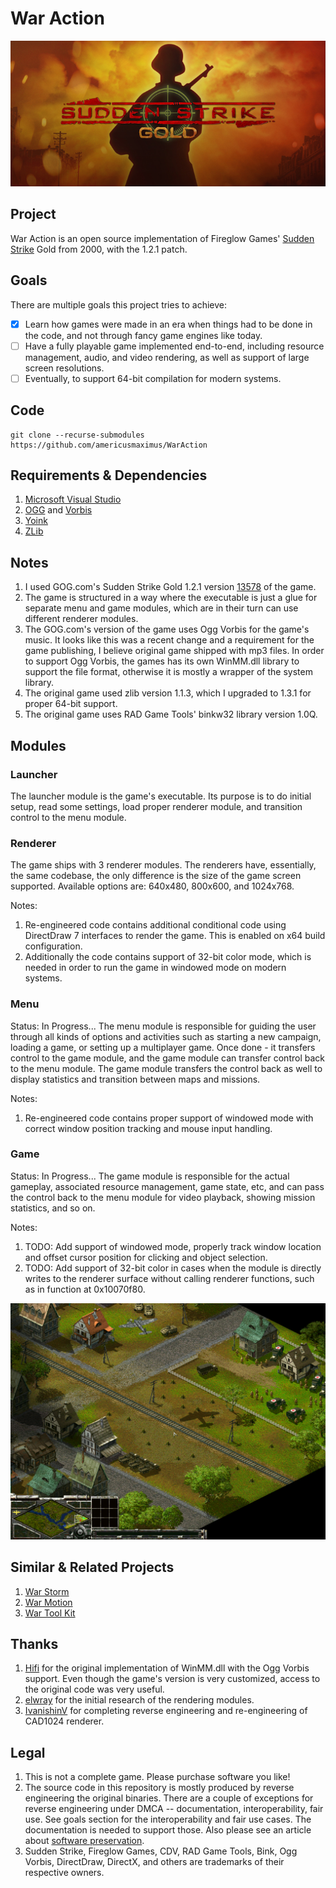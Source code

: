 # War Action
![War Action](./Extras/LogoMedium.png)

## Project
War Action is an open source implementation of Fireglow Games' [Sudden Strike](https://en.wikipedia.org/wiki/Sudden_Strike) Gold from 2000, with the 1.2.1 patch.

## Goals
There are multiple goals this project tries to achieve:
- [x] Learn how games were made in an era when things had to be done in the code, and not through fancy game engines like today.
- [ ] Have a fully playable game implemented end-to-end, including resource management, audio, and video rendering, as well as support of large screen resolutions.
- [ ] Eventually, to support 64-bit compilation for modern systems.

## Code
```
git clone --recurse-submodules https://github.com/americusmaximus/WarAction
```

## Requirements & Dependencies
1. [Microsoft Visual Studio](https://visualstudio.microsoft.com/downloads/)
2. [OGG](https://github.com/xiph/ogg) and [Vorbis](https://github.com/xiph/vorbis)
3. [Yoink](https://github.com/americusmaximus/Yoink)
4. [ZLib](https://github.com/madler/zlib)

## Notes
1. I used GOG.com's Sudden Strike Gold 1.2.1 version [13578](https://www.google.com/search?q=setup_sudden_strike_1.21_(13578).exe) of the game.
2. The game is structured in a way where the executable is just a glue for separate menu and game modules, which are in their turn can use different renderer modules.
3. The GOG.com's version of the game uses Ogg Vorbis for the game's music. It looks like this was a recent change and a requirement for the game publishing, I believe original game shipped with mp3 files. In order to support Ogg Vorbis, the games has its own WinMM.dll library to support the file format, otherwise it is mostly a wrapper of the system library.
4. The original game used zlib version 1.1.3, which I upgraded to 1.3.1 for proper 64-bit support.
5. The original game uses RAD Game Tools' binkw32 library version 1.0Q.

## Modules

### Launcher
The launcher module is the game's executable. Its purpose is to do initial setup, read some settings, load proper renderer module, and transition control to the menu module.

### Renderer
The game ships with 3 renderer modules. The renderers have, essentially, the same codebase, the only difference is the size of the game screen supported. Available options are: 640x480, 800x600, and 1024x768.

Notes:
1. Re-engineered code contains additional conditional code using DirectDraw 7 interfaces to render the game. This is enabled on x64 build configuration.
2. Additionally the code contains support of 32-bit color mode, which is needed in order to run the game in windowed mode on modern systems.

### Menu
Status: In Progress...
The menu module is responsible for guiding the user through all kinds of options and activities such as starting a new campaign, loading a game, or setting up a multiplayer game. Once done - it transfers  control to the game module, and the game module can transfer control back to the menu module. The game module transfers the control back as well to display statistics and transition between maps and missions.

Notes:
1. Re-engineered code contains proper support of windowed mode with correct window position tracking and mouse input handling.

### Game
Status: In Progress...
The game module is responsible for the actual gameplay, associated resource management, game state, etc, and can pass the control back to the menu module for video playback, showing mission statistics, and so on.

Notes:
1. TODO: Add support of windowed mode, properly track window location and offset cursor position for clicking and object selection.
2. TODO: Add support of 32-bit color in cases when the module is directly writes to the renderer surface without calling renderer functions, such as in function at 0x10070f80.

![Sudden Strike](Extras/Screenshot.png)

## Similar & Related Projects
1. [War Storm](https://github.com/americusmaximus/WarStorm)
2. [War Motion](https://github.com/americusmaximus/WarMotion)
3. [War Tool Kit](https://github.com/americusmaximus/WarToolKit)

## Thanks
1. [Hifi](https://github.com/hifi-unmaintained/ogg-winmm) for the original implementation of WinMM.dll with the Ogg Vorbis support. Even though the game's version is very customized, access to the original code was very useful.
3. [elwray](https://github.com/elwray/N2CadX) for the initial research of the rendering modules.
4. [IvanishinV](https://github.com/IvanishinV/MultiCAD) for completing reverse engineering and re-engineering of CAD1024 renderer.

## Legal
1. This is not a complete game. Please purchase software you like!
2. The source code in this repository is mostly produced by reverse engineering the original binaries. There are a couple of exceptions for reverse engineering under DMCA -- documentation, interoperability, fair use. See goals section for the interoperability and fair use cases. The documentation is needed to support those. Also please see an article about [software preservation](https://en.wikipedia.org/wiki/Digital_preservation).
3. Sudden Strike, Fireglow Games, CDV, RAD Game Tools, Bink, Ogg Vorbis, DirectDraw, DirectX, and others are trademarks of their respective owners.
